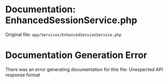 # Documentation: EnhancedSessionService.php

Original file: `app/Services/EnhancedSessionService.php`

# Documentation Generation Error

There was an error generating documentation for this file: Unexpected API response format